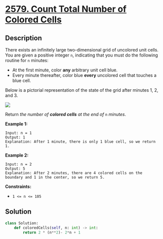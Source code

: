 # [2579. Count Total Number of Colored Cells](https://leetcode.com/problems/count-total-number-of-colored-cells/description/?envType=daily-question&envId=2025-03-05)

## Description

There exists an infinitely large two-dimensional grid of uncolored unit cells. You are given a positive integer `n`, indicating that you must do the following routine for `n` minutes:

- At the first minute, color **any** arbitrary unit cell blue.
- Every minute thereafter, color blue **every** uncolored cell that touches a blue cell.

Below is a pictorial representation of the state of the grid after minutes 1, 2, and 3.

![](https://assets.leetcode.com/uploads/2023/01/10/example-copy-2.png)

Return *the number of **colored cells** at the end of* `n` *minutes*.

**Example 1:**

```
Input: n = 1
Output: 1
Explanation: After 1 minute, there is only 1 blue cell, so we return 1.

```

**Example 2:**

```
Input: n = 2
Output: 5
Explanation: After 2 minutes, there are 4 colored cells on the boundary and 1 in the center, so we return 5.

```

**Constraints:**

- `1 <= n <= 105`


## Solution

```python
class Solution:
    def coloredCells(self, n: int) -> int:
        return 2 * (n**2)- 2*n + 1
```